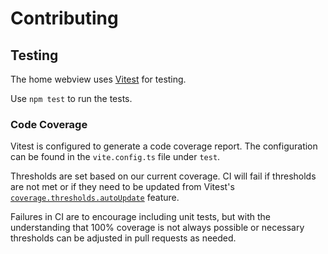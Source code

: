 # Contributing

## Testing

The home webview uses [Vitest](https://vitest.dev/) for testing.

Use `npm test` to run the tests.

### Code Coverage

Vitest is configured to generate a code coverage report. The configuration can
be found in the `vite.config.ts` file under `test`.

Thresholds are set based on our current coverage. CI will fail if thresholds are
not met or if they need to be updated from Vitest's
[`coverage.thresholds.autoUpdate`](https://vitest.dev/config/#coverage-thresholds-autoupdate)
feature.

Failures in CI are to encourage including unit tests, but with the understanding
that 100% coverage is not always possible or necessary thresholds can be
adjusted in pull requests as needed.
